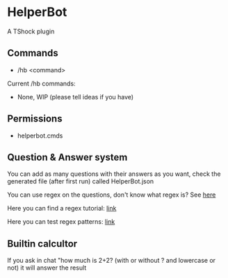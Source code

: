 # HelperBot
A TShock plugin

## Commands
- /hb \<command>

Current /hb commands:
- None, WIP (please tell ideas if you have)

## Permissions
- helperbot.cmds

## Question & Answer system
You can add as many questions with their answers as you want, check the generated file (after first run) called HelperBot.json

You can use regex on the questions, don't know what regex is? See [here](https://en.wikipedia.org/wiki/Regular_expression)

Here you can find a regex tutorial: [link](https://regexone.com/)

Here you can test regex patterns: [link](https://regex101.com/)

## Builtin calcultor
If you ask in chat "how much is 2+2? (with or without ? and lowercase or not)
it will answer the result
